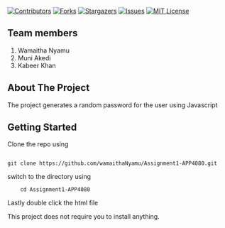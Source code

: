 <div id="top"></div>
<!--
*** Thanks for checking out the Best-README-Template. If you have a suggestion
*** that would make this better, please fork the repo and create a pull request
*** or simply open an issue with the tag "enhancement".
*** Don't forget to give the project a star!
*** Thanks again! Now go create something AMAZING! :D
-->



<!-- PROJECT SHIELDS -->
<!--
*** I'm using markdown "reference style" links for readability.
*** Reference links are enclosed in brackets [ ] instead of parentheses ( ).
*** See the bottom of this document for the declaration of the reference variables
*** for contributors-url, forks-url, etc. This is an optional, concise syntax you may use.
*** https://www.markdownguide.org/basic-syntax/#reference-style-links
-->
[![Contributors][contributors-shield]][contributors-url]
[![Forks][forks-shield]][forks-url]
[![Stargazers][stars-shield]][stars-url]
[![Issues][issues-shield]][issues-url]
[![MIT License][license-shield]][license-url]



## Team members

1. Wamaitha Nyamu
2. Muni Akedi
3. Kabeer Khan



<!-- ABOUT THE PROJECT -->
## About The Project

The project generates a random password for the user using Javascript

<!-- GETTING STARTED -->
## Getting Started

Clone the repo using


```shell

git clone https://github.com/wamaithaNyamu/Assignment1-APP4080.git

```

switch to the directory using

```shell
    cd Assignment1-APP4080

```

Lastly double click the html file 

This project does not require you to install anything.



<!-- MARKDOWN LINKS & IMAGES -->
<!-- https://www.markdownguide.org/basic-syntax/#reference-style-links -->
[contributors-shield]: https://img.shields.io/github/contributors/wamaithanyamu/Building-a-telegram-bot-using-azure-cognitive-services.svg?style=for-the-badge
[contributors-url]: https://github.com/wamaithanyamu/Building-a-telegram-bot-using-azure-cognitive-services/graphs/contributors
[forks-shield]: https://img.shields.io/github/forks/wamaithanyamu/Building-a-telegram-bot-using-azure-cognitive-services.svg?style=for-the-badge
[forks-url]: https://github.com/wamaithanyamu/Building-a-telegram-bot-using-azure-cognitive-services/network/members
[stars-shield]: https://img.shields.io/github/stars/wamaithanyamu/Building-a-telegram-bot-using-azure-cognitive-services.svg?style=for-the-badge
[stars-url]: https://github.com/wamaithanyamu/Building-a-telegram-bot-using-azure-cognitive-services/stargazers
[issues-shield]: https://img.shields.io/github/issues/wamaithanyamu/Building-a-telegram-bot-using-azure-cognitive-services.svg?style=for-the-badge
[issues-url]: https://github.com/wamaithanyamu/Building-a-telegram-bot-using-azure-cognitive-services/issues
[license-shield]: https://img.shields.io/github/license/wamaithanyamu/Building-a-telegram-bot-using-azure-cognitive-services.svg?style=for-the-badge
[license-url]: https://github.com/wamaithanyamu/Building-a-telegram-bot-using-azure-cognitive-services/blob/master/LICENSE.txt
